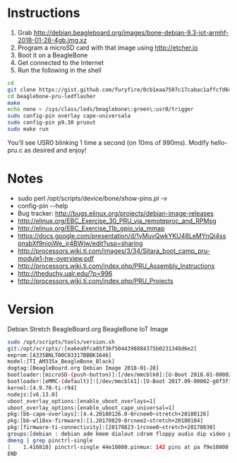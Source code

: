 # Instructions
1. Grab http://debian.beagleboard.org/images/bone-debian-9.3-iot-armhf-2018-01-28-4gb.img.xz
2. Program a microSD card with that image using http://etcher.io
3. Boot it on a BeagleBone
4. Get connected to the Internet
5. Run the following in the shell
```sh
cd
git clone https://gist.github.com/furyfire/0cb1eaa7507c17cabac1affcfd648204 beaglebone-pru-ledflasher
cd beaglebone-pru-ledflasher
make
echo none > /sys/class/leds/beaglebone\:green\:usr0/trigger
sudo config-pin overlay cape-universala
sudo config-pin p9.30 pruout
sudo make run
```

You'll see USR0 blinking 1 time a second (on 10ms of 990ms). Modify hello-pru.c as desired
and enjoy!

# Notes

* sudo perl /opt/scripts/device/bone/show-pins.pl -v
* config-pin --help
* Bug tracker: http://bugs.elinux.org/projects/debian-image-releases
* http://elinux.org/EBC_Exercise_30_PRU_via_remoteproc_and_RPMsg
* http://elinux.org/EBC_Exercise_11b_gpio_via_mmap
* https://docs.google.com/presentation/d/1yMuyQwkYKU48LeMYnQj4sspnsbXf9niojWe_jr4BWjw/edit?usp=sharing
* http://processors.wiki.ti.com/images/3/34/Sitara_boot_camp_pru-module1-hw-overview.pdf
* http://processors.wiki.ti.com/index.php/PRU_Assembly_Instructions
* http://theduchy.ualr.edu/?p=996
* http://processors.wiki.ti.com/index.php/PRU_Projects

# Version

Debian Stretch BeagleBoard.org BeagleBone IoT Image
```sh
sudo /opt/scripts/tools/version.sh
git:/opt/scripts/:[ea6ea9fca05f36f5044398884375b0231348d6e2]
eeprom:[A335BNLT00C03317BBBK1646]
model:[TI_AM335x_BeagleBone_Black]
dogtag:[BeagleBoard.org Debian Image 2018-01-28]
bootloader:[microSD-(push-button)]:[/dev/mmcblk0]:[U-Boot 2018.01-00002-g9aa111a004]
bootloader:[eMMC-(default)]:[/dev/mmcblk1]:[U-Boot 2017.09-00002-g0f3f1c7907]
kernel:[4.9.78-ti-r94]
nodejs:[v6.13.0]
uboot_overlay_options:[enable_uboot_overlays=1]
uboot_overlay_options:[enable_uboot_cape_universal=1]
pkg:[bb-cape-overlays]:[4.4.20180126.0-0rcnee0~stretch+20180126]
pkg:[bb-wl18xx-firmware]:[1.20170829-0rcnee2~stretch+20180104]
pkg:[firmware-ti-connectivity]:[20170823-1rcnee0~stretch+20170830]
groups:[debian : debian adm kmem dialout cdrom floppy audio dip video plugdev users systemd-journal i2c bluetooth netdev cloud9ide gpio pwm eqep admin spi tisdk weston-launch xenomai]
dmesg | grep pinctrl-single
[    1.416818] pinctrl-single 44e10800.pinmux: 142 pins at pa f9e10800 size 568
END
```
